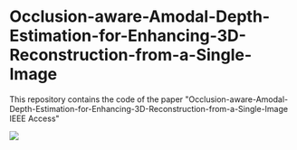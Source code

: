 # Occlusion-aware-Amodal-Depth-Estimation-for-Enhancing-3D-Reconstruction-from-a-Single-Image
This repository contains the code of the paper   "Occlusion-aware-Amodal-Depth-Estimation-for-Enhancing-3D-Reconstruction-from-a-Single-Image IEEE Access"
 
<img src="./Amdoal.gif"  >
